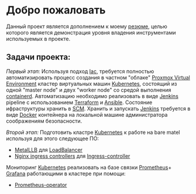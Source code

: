 # Добро пожаловать
Данный проект является дополнением к моему [резюме](https://hh.ru/resume/65c32739ff011bb9ff0039ed1f77397746756d), целью которого является демонстрация уровня владения инструментами используемых в проекте.

## Задачи проекта:
_Первый этап:_
Используя подход [Iac](https://ru.wikipedia.org/wiki/%D0%98%D0%BD%D1%84%D1%80%D0%B0%D1%81%D1%82%D1%80%D1%83%D0%BA%D1%82%D1%83%D1%80%D0%B0_%D0%BA%D0%B0%D0%BA_%D0%BA%D0%BE%D0%B4), требуется полностью автоматизировать процесс создания в частном "облаке" [Proxmox Virtual Environment](https://www.proxmox.com/en/proxmox-ve) кластер виртуальных машин [Kubernetes](https://kubernetes.io/ru/docs/concepts/overview/what-is-kubernetes/), состоящий из одной "master node" и двух "worker node" со средой выполнения [containerd](https://github.com/containerd/containerd). Автоматизацию необходимо реализовать в виде [Jenkins](https://www.jenkins.io/) pipeline с использованием [Terraform](https://www.terraform.io/) и [Ansible](https://www.ansible.com/). Состояние ифраструктуры хранить в [SCM](https://git-scm.com/). Хранить и запускать [Jenkins](https://www.jenkins.io/) требуется  в виде [Docker](https://www.docker.com) контейнера на локальной машине администратора соображениям безопасности.

_Второй этап:_
Подготовить кластре [Kubernetes](https://kubernetes.io/ru/docs/concepts/overview/what-is-kubernetes/) к работе на bare matel используя для этого следующее ПО:
- [MetalLLB](https://metallb.universe.tf/) для  [LoadBalancer](https://kubernetes.io/docs/tasks/access-application-cluster/create-external-load-balancer/)
- [Nginx ingress controllers](https://kubernetes.github.io/ingress-nginx/) для [Ingress-controller](https://kubernetes.io/docs/concepts/services-networking/ingress-controllers/)

Мониторинг [Kubernetes](https://kubernetes.io/ru/docs/concepts/overview/what-is-kubernetes/) реализовать на базе связки [Prometheus](https://prometheus.io)+ [Grafana](https://grafana.com/) работающими в кластере при помощи: 
- [Prometheus-operator](https://github.com/prometheus-operator/prometheus-operator)
